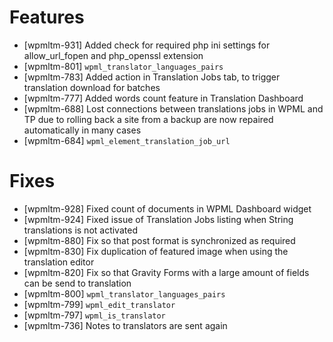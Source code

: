 # Features
* [wpmltm-931] Added check for required php ini settings for allow_url_fopen and php_openssl extension
* [wpmltm-801] `wpml_translator_languages_pairs`
* [wpmltm-783] Added action in Translation Jobs tab, to trigger translation download for batches
* [wpmltm-777] Added words count feature in Translation Dashboard
* [wpmltm-688] Lost connections between translations jobs in WPML and TP due to rolling back a site from a backup are now repaired automatically in many cases
* [wpmltm-684] `wpml_element_translation_job_url`

# Fixes
* [wpmltm-928] Fixed count of documents in WPML Dashboard widget
* [wpmltm-924] Fixed issue of Translation Jobs listing when String translations is not activated
* [wpmltm-880] Fix so that post format is synchronized as required
* [wpmltm-830] Fix duplication of featured image when using the translation editor
* [wpmltm-820] Fix so that Gravity Forms with a large amount of fields can be send to translation
* [wpmltm-800] `wpml_translator_languages_pairs`
* [wpmltm-799] `wpml_edit_translator`
* [wpmltm-797] `wpml_is_translator`
* [wpmltm-736] Notes to translators are sent again
